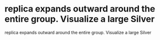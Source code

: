 # replica expands outward around the entire group. Visualize a large Silver

replica expands outward around the entire group. Visualize a large Silver